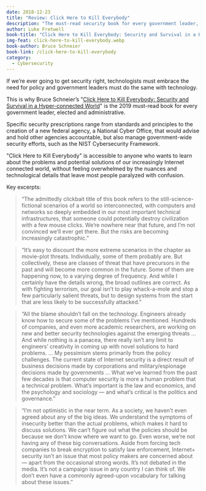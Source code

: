 ```yaml
---
date: 2018-12-23
title: "Review: Click Here to Kill Everybody"
description: "The must-read security book for every government leader, elected and administrative."
author: Luke Fretwell
book-title: "Click Here to Kill Everybody: Security and Survival in a Hyper-connected World"
img-feat: click-here-to-kill-everybody.webp
book-author: Bruce Schneier
book-link: /click-here-to-kill-everybody
category:
  - Cybersecurity
---
```


If we’re ever going to get security right, technologists must embrace the need for policy and government leaders must do the same with technology.

This is why Bruce Schneier’s "[Click Here to Kill Everybody: Security and Survival in a Hyper-connected World](/books/click-here-to-kill-everybody)" is the 2019 must-read book for every government leader, elected and administrative.

Specific security prescriptions range from standards and principles to the creation of a new federal agency, a National Cyber Office, that would advise and hold other agencies accountable, but also manage government-wide security efforts, such as the NIST Cybersecurity Framework.

"Click Here to Kill Everybody" is accessible to anyone who wants to learn about the problems and potential solutions of our increasingly Internet connected world, without feeling overwhelmed by the nuances and technological details that leave most people paralyzed with confusion.

Key excerpts:

> “The admittedly clickbait title of this book refers to the still-science-fictional scenarios of a world so interconnected, with computers and networks so deeply embedded in our most important technical infrastructures, that someone could potentially destroy civilization with a few mouse clicks. We’re nowhere near that future, and I’m not convinced we’ll ever get there. But the risks are becoming increasingly catastrophic.”

> “It’s easy to discount the more extreme scenarios in the chapter as movie-plot threats. Individually, some of them probably are. But collectively, these are classes of threat that have precursors in the past and will become more common in the future. Some of them are happening now, to a varying degree of frequency. And while I certainly have the details wrong, the broad outlines are correct. As with fighting terrorism, our goal isn’t to play whack-a-mole and stop a few particularly salient threats, but to design systems from the start that are less likely to be successfully attacked.”

> “All the blame shouldn’t fall on the technology. Engineers already know how to secure some of the problems I’ve mentioned. Hundreds of companies, and even more academic researchers, are working on new and better security technologies against the emerging threats … And while nothing is a panacea, there really isn’t any limit to engineers’ creativity in coming up with novel solutions to hard problems. … My pessimism stems primarily from the policy challenges. The current state of Internet security is a direct result of business decisions made by corporations and military/espionage decisions made by governments … What we’ve learned from the past few decades is that computer security is more a human problem that a technical problem. What’s important is the law and economics, and the psychology and sociology — and what’s critical is the politics and governance.”

> “I’m not optimistic in the near term. As a society, we haven’t even agreed about any of the big ideas. We understand the symptoms of insecurity better than the actual problems, which makes it hard to discuss solutions. We can’t figure out what the policies should be because we don’t know where we want to go. Even worse, we’re not having any of these big conversations. Aside from forcing tech companies to break encryption to satisfy law enforcement, Internet+ security isn’t an issue that most policy makers are concerned about — apart from the occasional strong words. It’s not debated in the media. It’s not a campaign issue in any country I can think of. We don’t even have a commonly agreed-upon vocabulary for talking about these issues.”
